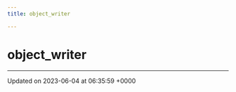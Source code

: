```yaml
---
title: object_writer

---
```


# object_writer





-------------------------------

Updated on 2023-06-04 at 06:35:59 +0000